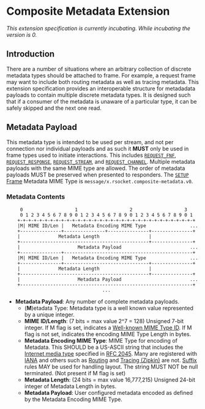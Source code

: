 # Composite Metadata Extension

_This extension specification is currently incubating.  While incubating the version is 0._

## Introduction
There are a number of situations where an arbitrary collection of discrete metadata types should be attached to frame.  For example, a request frame may want to include both routing metadata as well as tracing metadata.  This extension specification provides an interoperable structure for metadadata payloads to contain multiple discrete metadata types.  It is designed such that if a consumer of the metadata is unaware of a particular type, it can be safely skipped and the next one read.

## Metadata Payload
This metadata type is intended to be used per stream, and not per connection nor individual payloads and as such it **MUST** only be used in frame types used to initiate interactions.  This includes [`REQUEST_FNF`][rf], [`REQUEST_RESPONSE`][rr], [`REQUEST_STREAM`][rs], and [`REQUEST_CHANNEL`][rc].  Multiple metadata payloads with the same MIME type are allowed.  The order of metadata payloads MUST be preserved when presented to responders.  The [`SETUP` Frame][s] Metadata MIME Type is `message/x.rsocket.composite-metadata.v0`.

[rc]: ../Protocol.md#frame-request-channel
[rf]: ../Protocol.md#frame-fnf
[rr]: ../Protocol.md#frame-request-response
[rs]: ../Protocol.md#frame-request-stream
[s]:  ../Protocol.md#frame-setup

### Metadata Contents
```
     0                   1                   2                   3
     0 1 2 3 4 5 6 7 8 9 0 1 2 3 4 5 6 7 8 9 0 1 2 3 4 5 6 7 8 9 0 1
    +-+-+-+-+-+-+-+-+-+-+-+-+-+-+-+-+-+-+-+-+-+-+-+-+-+-+-+-+-+-+-+-+
    |M| MIME ID/Len |   Metadata Encoding MIME Type                ...
    +---------------+---------------+---------------+---------------+
    |              Metadata Length                  |
    +-----------------------------------------------+---------------+
    |                     Metadata Payload                         ...
    +---------------+-----------------------------------------------+
    |M| MIME ID/Len |   Metadata Encoding MIME Type                ...
    +---------------+-------------------------------+---------------+
    |              Metadata Length                  |
    +-----------------------------------------------+---------------+
    |                     Metadata Payload                         ...
    +---------------------------------------------------------------+
                                   ...
```

* **Metadata Payload**: Any number of complete metadata payloads.
  * (**M**)etadata Type: Metadata type is a well known value represented by a unique integer.
  * **MIME ID/Length**: (7 bits = max value 2^7 = 128) Unsigned 7-bit integer.  If M flag is set, indicates a [Well-known MIME Type ID][wk].  If M flag is not set, indicates the encoding MIME Type Length in bytes.
  * **Metadata Encoding MIME Type**: MIME Type for encoding of Metadata. This SHOULD be a US-ASCII string that includes the [Internet media type](https://en.wikipedia.org/wiki/Internet_media_type) specified in [RFC 2045][rf].  Many are registered with [IANA][ia] and others such as [Routing][r] and [Tracing (Zipkin)][tz] are not.  [Suffix][s] rules MAY be used for handling layout.  The string MUST NOT be null terminated.  (Not present if M flag is set)
  * **Metadata Length**: (24 bits = max value 16,777,215) Unsigned 24-bit integer of Metadata Length in bytes.
  * **Metadata Payload**: User configured metadata encoded as defined by the Metadata Encoding MIME Type.

[ia]: https://www.iana.org/assignments/media-types/media-types.xhtml
[r]:  Routing.md
[rf]: https://tools.ietf.org/html/rfc2045
[s]:  http://www.iana.org/assignments/media-type-structured-suffix/media-type-structured-suffix.xml
[tz]: Tracing-Zipkin.md
[wk]: Well-Known-MIME-Types.md
